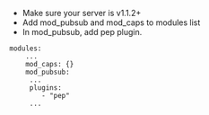 * Make sure your server is v1.1.2+
* Add mod_pubsub and mod_caps to modules list
* In mod_pubsub, add pep plugin.

```
modules:
    ...
    mod_caps: {}
    mod_pubsub:
     ...
     plugins:
        - "pep"
     ...
```
